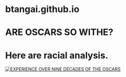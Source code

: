 # btangai.github.io

# ARE OSCARS SO WITHE?
# Here are racial analysis.

<div class='tableauPlaceholder' id='viz1682350823943' style='position: relative'><noscript><a href='#'><img alt='EXPERIENCE OVER NINE DECADES OF THE OSCARS  ' src='https:&#47;&#47;public.tableau.com&#47;static&#47;images&#47;Os&#47;Oscar_16823507897630&#47;4&#47;1_rss.png' style='border: none' /></a></noscript><object class='tableauViz'  style='display:none;'><param name='host_url' value='https%3A%2F%2Fpublic.tableau.com%2F' /> <param name='embed_code_version' value='3' /> <param name='site_root' value='' /><param name='name' value='Oscar_16823507897630&#47;4' /><param name='tabs' value='no' /><param name='toolbar' value='yes' /><param name='static_image' value='https:&#47;&#47;public.tableau.com&#47;static&#47;images&#47;Os&#47;Oscar_16823507897630&#47;4&#47;1.png' /> <param name='animate_transition' value='yes' /><param name='display_static_image' value='yes' /><param name='display_spinner' value='yes' /><param name='display_overlay' value='yes' /><param name='display_count' value='yes' /><param name='language' value='zh-CN' /></object></div>                <script type='text/javascript'>                    var divElement = document.getElementById('viz1682350823943');                    var vizElement = divElement.getElementsByTagName('object')[0];                    vizElement.style.width='100%';vizElement.style.height=(divElement.offsetWidth*0.75)+'px';                    var scriptElement = document.createElement('script');                    scriptElement.src = 'https://public.tableau.com/javascripts/api/viz_v1.js';                    vizElement.parentNode.insertBefore(scriptElement, vizElement);                </script>
